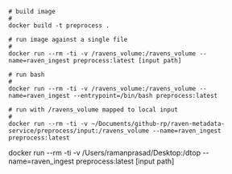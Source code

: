 
```
# build image
#
docker build -t preprocess .

# run image against a single file
#
docker run --rm -ti -v /ravens_volume:/ravens_volume --name=raven_ingest preprocess:latest [input path]

# run bash
#
docker run --rm -ti -v /ravens_volume:/ravens_volume --name=raven_ingest --entrypoint=/bin/bash preprocess:latest

# run with /ravens_volume mapped to local input
#
docker run --rm -ti -v ~/Documents/github-rp/raven-metadata-service/preprocess/input:/ravens_volume --name=raven_ingest preprocess:latest
```

docker run --rm -ti -v /Users/ramanprasad/Desktop:/dtop --name=raven_ingest preprocess:latest [input path]
